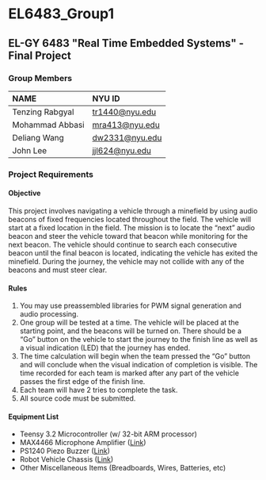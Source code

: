 # EL6483_Group1
## EL-GY 6483 "Real Time Embedded Systems" - Final Project

### Group Members
|NAME            |NYU ID          |
|:---------------|:---------------|
|Tenzing Rabgyal | tr1440@nyu.edu |
|Mohammad Abbasi | mra413@nyu.edu |
|Deliang Wang    | dw2331@nyu.edu |
|John Lee        | jjl624@nyu.edu |

### Project Requirements

#### Objective
This project involves navigating a vehicle through a minefield by using audio beacons of fixed frequencies located throughout the field. The vehicle will start at a fixed location in the field. The mission is to locate the “next” audio beacon and steer the vehicle toward that beacon while monitoring for the next beacon. The vehicle should continue to search each consecutive beacon until the final beacon is located, indicating the vehicle has exited the minefield. During the journey, the vehicle may not collide with any of the beacons and must steer clear.
#### Rules
1. You may use preassembled libraries for PWM signal generation and audio processing.
2. One group will be tested at a time. The vehicle will be placed at the starting point, and the beacons will be turned on. There should be a “Go” button on the vehicle to start the journey to the finish line as well as a visual indication (LED) that the journey has ended.
3. The time calculation will begin when the team pressed the “Go” button and will conclude when the visual indication of completion is visible. The time recorded for each team is marked after any part of the vehicle passes the first edge of the finish line.
4. Each team will have 2 tries to complete the task.
5. All source code must be submitted.
#### Equipment List
* Teensy 3.2 Microcontroller (w/ 32-bit ARM processor)
* MAX4466 Microphone Amplifier ([Link](https://www.adafruit.com/product/1063))
* PS1240 Piezo Buzzer ([Link](https://www.adafruit.com/product/160))
* Robot Vehicle Chassis ([Link](https://www.amazon.com/gp/product/B06XZC2XDV/ref=oh_aui_detailpage_o02_s00?ie=UTF8&psc=1))
* Other Miscellaneous Items (Breadboards, Wires, Batteries, etc)
